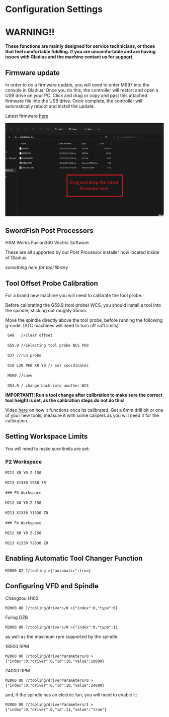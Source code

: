 # Configuration Settings

# WARNING!!
**These functions are mainly designed for service technicians, or those that feel comfortable fiddling. If you are uncomfortable and are having issues with Gladius and the machine contact us for [support]().**

## Firmware update
In order to do a firmware update, you will need to enter M997 into the console in Gladius. Once you do this, the controller will restart and open a USB drive on your PC. Click and drag or copy and past this attached firmware file into the USB drive. Once complete, the controller will automatically reboot and install the update.

Latest firmware [here](https://github.com/Zealandia-Systems/Swordfish/releases)

![image](images/Firmware.png)

## SwordFish Post Processors
HSM Works Fusion360 Vectric Software

These are all supported by our Post Processor installer now located inside of Gladius.

*something here for tool library*

## Tool Offset Probe Calibration
For a brand new machine you will need to calibrate the tool probe.

Before calibrating the G59.9 (tool probe) WCS, you should install a tool into the spindle, sticking out roughly 35mm.

Move the spindle directly above the tool probe, before running the following g-code. (ATC machines will need to turn off soft limits)

     G49   //clear offset

     G59.9 //selecting tool probe WCS P60

     G37 //run probe

     G10 L20 P60 X0 Y0 // set coordinates

     M500 //save 
  
     G54.0 / change back into another WCS

**IMPORTANT!! Run a tool change after calibration to make sure the correct tool height is set, as the calibration steps do not do this!**

 Video [here](https://youtu.be/LnDZ8_u_FLo) on how it functions once its calibrated. Get a 6mm drill bit or one of your new tools, measure it with some calipers as you will need it for the calibration. 

 ## Setting Workspace Limits
 You will need to make sure limits are set:
 ### P2 Workspace

    M212 X0 Y0 Z-150

    M213 X1330 Y930 Z0

    ### P3 Workspace

    M212 X0 Y0 Z-150

    M213 X1330 Y1330 Z0

    ### P4 Workspace

    M212 X0 Y0 Z-150

    M213 X1330 Y2630 Z0

## Enabling Automatic Tool Changer Function
    M2000 O2 ?/tooling >{"automatic":true}

## Configuring VFD and Spindle

Changzou H100

    M2000 O0 ?/tooling/drivers/0 >{"index":0,"type":0}

Fuling DZB

    M2000 O0 ?/tooling/drivers/0 >{"index":0,"type":1}

as well as the maximum rpm supported by the spindle:

18000 RPM
   
    M2000 O0 ?/tooling/driverParameters/0 >{"index":0,"driver":0,"id":10,"value":18000}

24000 RPM
    
    M2000 O0 ?/tooling/driverParameters/0 >{"index":0,"driver":0,"id":10,"value":24000}

and, if the spindle has an electric fan, you will need to enable it:
    
    M2000 O0 ?/tooling/driverParameters/1 >{"index":0,"driver":0,"id":11,"value":"true"}